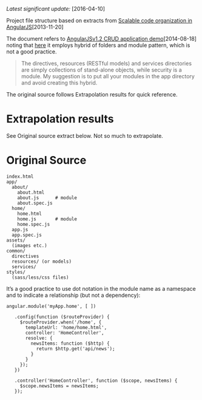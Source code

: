 *Latest significant update:* [2016-04-10]

Project file structure based on extracts from
[Scalable code organization in AngularJS](https://medium.com/opinionated-angularjs/scalable-code-organization-in-angularjs-9f01b594bf06#.savwdvmcq)[2013-11-20]

The document refers to
[AngularJSv1.2 CRUD application demo](https://github.com/angular-app/angular-app)[2014-08-18]
noting that [here](https://github.com/angular-app/angular-app/tree/master/client/src/common)
it employs hybrid of folders and module pattern, which is not a good practice.
> The directives, resources (RESTful models) and services directories are simply
> collections of stand-alone objects, while security is a module. My suggestion is
> to put all your modules in the app directory and avoid creating this hybrid.

The original source follows Extrapolation results for quick reference.

# Extrapolation results

See Original source extract below. Not so much to extrapolate.

# Original Source
```
index.html
app/
  about/
    about.html
    about.js      # module
    about.spec.js
  home/
    home.html
    home.js       # module
    home.spec.js
  app.js
  app.spec.js
assets/
  (images etc.)
common/
  directives
  resources/ (or models)
  services/
styles/
  (sass/less/css files)
```

It’s a good practice to use dot notation in the module name as a namespace and
to indicate a relationship (but not a dependency):

```
angular.module('myApp.home', [ ])

   .config(function ($routeProvider) {
     $routeProvider.when('/home', {
       templateUrl: 'home/home.html',
       controller: 'HomeController',
       resolve: {
         newsItems: function ($http) {
           return $http.get('api/news');
         }
       }
     });
   })

   .controller('HomeController', function ($scope, newsItems) {
     $scope.newsItems = newsItems;
   });
```
